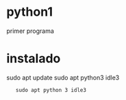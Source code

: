 # python1
primer programa
# instalado
sudo apt update
sudo apt python3 idle3
```sudo apt update
   sudo apt python 3 idle3
```
